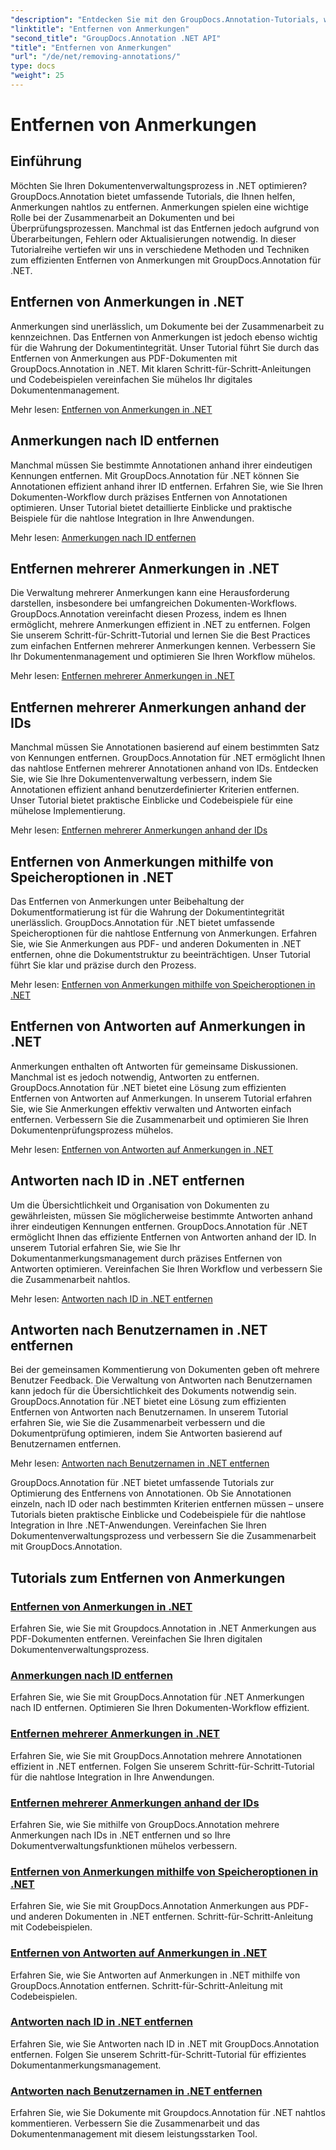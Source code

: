 ```yaml
---
"description": "Entdecken Sie mit den GroupDocs.Annotation-Tutorials, wie Sie Anmerkungen in .NET effizient verwalten. Optimieren Sie Ihren Dokumenten-Workflow und verbessern Sie die Zusammenarbeit nahtlos."
"linktitle": "Entfernen von Anmerkungen"
"second_title": "GroupDocs.Annotation .NET API"
"title": "Entfernen von Anmerkungen"
"url": "/de/net/removing-annotations/"
type: docs
"weight": 25
---
```


# Entfernen von Anmerkungen

## Einführung

Möchten Sie Ihren Dokumentenverwaltungsprozess in .NET optimieren? GroupDocs.Annotation bietet umfassende Tutorials, die Ihnen helfen, Anmerkungen nahtlos zu entfernen. Anmerkungen spielen eine wichtige Rolle bei der Zusammenarbeit an Dokumenten und bei Überprüfungsprozessen. Manchmal ist das Entfernen jedoch aufgrund von Überarbeitungen, Fehlern oder Aktualisierungen notwendig. In dieser Tutorialreihe vertiefen wir uns in verschiedene Methoden und Techniken zum effizienten Entfernen von Anmerkungen mit GroupDocs.Annotation für .NET.

## Entfernen von Anmerkungen in .NET
Anmerkungen sind unerlässlich, um Dokumente bei der Zusammenarbeit zu kennzeichnen. Das Entfernen von Anmerkungen ist jedoch ebenso wichtig für die Wahrung der Dokumentintegrität. Unser Tutorial führt Sie durch das Entfernen von Anmerkungen aus PDF-Dokumenten mit GroupDocs.Annotation in .NET. Mit klaren Schritt-für-Schritt-Anleitungen und Codebeispielen vereinfachen Sie mühelos Ihr digitales Dokumentenmanagement.

Mehr lesen: [Entfernen von Anmerkungen in .NET](./remove-annotations/)

## Anmerkungen nach ID entfernen
Manchmal müssen Sie bestimmte Annotationen anhand ihrer eindeutigen Kennungen entfernen. Mit GroupDocs.Annotation für .NET können Sie Annotationen effizient anhand ihrer ID entfernen. Erfahren Sie, wie Sie Ihren Dokumenten-Workflow durch präzises Entfernen von Annotationen optimieren. Unser Tutorial bietet detaillierte Einblicke und praktische Beispiele für die nahtlose Integration in Ihre Anwendungen.

Mehr lesen: [Anmerkungen nach ID entfernen](./remove-annotations-by-id/)

## Entfernen mehrerer Anmerkungen in .NET
Die Verwaltung mehrerer Anmerkungen kann eine Herausforderung darstellen, insbesondere bei umfangreichen Dokumenten-Workflows. GroupDocs.Annotation vereinfacht diesen Prozess, indem es Ihnen ermöglicht, mehrere Anmerkungen effizient in .NET zu entfernen. Folgen Sie unserem Schritt-für-Schritt-Tutorial und lernen Sie die Best Practices zum einfachen Entfernen mehrerer Anmerkungen kennen. Verbessern Sie Ihr Dokumentenmanagement und optimieren Sie Ihren Workflow mühelos.

Mehr lesen: [Entfernen mehrerer Anmerkungen in .NET](./remove-multiple-annotations/)

## Entfernen mehrerer Anmerkungen anhand der IDs
Manchmal müssen Sie Annotationen basierend auf einem bestimmten Satz von Kennungen entfernen. GroupDocs.Annotation für .NET ermöglicht Ihnen das nahtlose Entfernen mehrerer Annotationen anhand von IDs. Entdecken Sie, wie Sie Ihre Dokumentenverwaltung verbessern, indem Sie Annotationen effizient anhand benutzerdefinierter Kriterien entfernen. Unser Tutorial bietet praktische Einblicke und Codebeispiele für eine mühelose Implementierung.

Mehr lesen: [Entfernen mehrerer Anmerkungen anhand der IDs](./remove-multiple-annotations-by-ids/)

## Entfernen von Anmerkungen mithilfe von Speicheroptionen in .NET
Das Entfernen von Anmerkungen unter Beibehaltung der Dokumentformatierung ist für die Wahrung der Dokumentintegrität unerlässlich. GroupDocs.Annotation für .NET bietet umfassende Speicheroptionen für die nahtlose Entfernung von Anmerkungen. Erfahren Sie, wie Sie Anmerkungen aus PDF- und anderen Dokumenten in .NET entfernen, ohne die Dokumentstruktur zu beeinträchtigen. Unser Tutorial führt Sie klar und präzise durch den Prozess.

Mehr lesen: [Entfernen von Anmerkungen mithilfe von Speicheroptionen in .NET](./remove-annotations-using-save-options/)

## Entfernen von Antworten auf Anmerkungen in .NET
Anmerkungen enthalten oft Antworten für gemeinsame Diskussionen. Manchmal ist es jedoch notwendig, Antworten zu entfernen. GroupDocs.Annotation für .NET bietet eine Lösung zum effizienten Entfernen von Antworten auf Anmerkungen. In unserem Tutorial erfahren Sie, wie Sie Anmerkungen effektiv verwalten und Antworten einfach entfernen. Verbessern Sie die Zusammenarbeit und optimieren Sie Ihren Dokumentenprüfungsprozess mühelos.

Mehr lesen: [Entfernen von Antworten auf Anmerkungen in .NET](./remove-replies-to-annotations/)

## Antworten nach ID in .NET entfernen
Um die Übersichtlichkeit und Organisation von Dokumenten zu gewährleisten, müssen Sie möglicherweise bestimmte Antworten anhand ihrer eindeutigen Kennungen entfernen. GroupDocs.Annotation für .NET ermöglicht Ihnen das effiziente Entfernen von Antworten anhand der ID. In unserem Tutorial erfahren Sie, wie Sie Ihr Dokumentanmerkungsmanagement durch präzises Entfernen von Antworten optimieren. Vereinfachen Sie Ihren Workflow und verbessern Sie die Zusammenarbeit nahtlos.

Mehr lesen: [Antworten nach ID in .NET entfernen](./remove-replies-by-id/)

## Antworten nach Benutzernamen in .NET entfernen
Bei der gemeinsamen Kommentierung von Dokumenten geben oft mehrere Benutzer Feedback. Die Verwaltung von Antworten nach Benutzernamen kann jedoch für die Übersichtlichkeit des Dokuments notwendig sein. GroupDocs.Annotation für .NET bietet eine Lösung zum effizienten Entfernen von Antworten nach Benutzernamen. In unserem Tutorial erfahren Sie, wie Sie die Zusammenarbeit verbessern und die Dokumentprüfung optimieren, indem Sie Antworten basierend auf Benutzernamen entfernen.

Mehr lesen: [Antworten nach Benutzernamen in .NET entfernen](./remove-replies-by-username/)

GroupDocs.Annotation für .NET bietet umfassende Tutorials zur Optimierung des Entfernens von Annotationen. Ob Sie Annotationen einzeln, nach ID oder nach bestimmten Kriterien entfernen müssen – unsere Tutorials bieten praktische Einblicke und Codebeispiele für die nahtlose Integration in Ihre .NET-Anwendungen. Vereinfachen Sie Ihren Dokumentenverwaltungsprozess und verbessern Sie die Zusammenarbeit mit GroupDocs.Annotation.
## Tutorials zum Entfernen von Anmerkungen
### [Entfernen von Anmerkungen in .NET](./remove-annotations/)
Erfahren Sie, wie Sie mit Groupdocs.Annotation in .NET Anmerkungen aus PDF-Dokumenten entfernen. Vereinfachen Sie Ihren digitalen Dokumentenverwaltungsprozess.
### [Anmerkungen nach ID entfernen](./remove-annotations-by-id/)
Erfahren Sie, wie Sie mit GroupDocs.Annotation für .NET Anmerkungen nach ID entfernen. Optimieren Sie Ihren Dokumenten-Workflow effizient.
### [Entfernen mehrerer Anmerkungen in .NET](./remove-multiple-annotations/)
Erfahren Sie, wie Sie mit GroupDocs.Annotation mehrere Annotationen effizient in .NET entfernen. Folgen Sie unserem Schritt-für-Schritt-Tutorial für die nahtlose Integration in Ihre Anwendungen.
### [Entfernen mehrerer Anmerkungen anhand der IDs](./remove-multiple-annotations-by-ids/)
Erfahren Sie, wie Sie mithilfe von GroupDocs.Annotation mehrere Anmerkungen nach IDs in .NET entfernen und so Ihre Dokumentverwaltungsfunktionen mühelos verbessern.
### [Entfernen von Anmerkungen mithilfe von Speicheroptionen in .NET](./remove-annotations-using-save-options/)
Erfahren Sie, wie Sie mit GroupDocs.Annotation Anmerkungen aus PDF- und anderen Dokumenten in .NET entfernen. Schritt-für-Schritt-Anleitung mit Codebeispielen.
### [Entfernen von Antworten auf Anmerkungen in .NET](./remove-replies-to-annotations/)
Erfahren Sie, wie Sie Antworten auf Anmerkungen in .NET mithilfe von GroupDocs.Annotation entfernen. Schritt-für-Schritt-Anleitung mit Codebeispielen.
### [Antworten nach ID in .NET entfernen](./remove-replies-by-id/)
Erfahren Sie, wie Sie Antworten nach ID in .NET mit GroupDocs.Annotation entfernen. Folgen Sie unserem Schritt-für-Schritt-Tutorial für effizientes Dokumentanmerkungsmanagement.
### [Antworten nach Benutzernamen in .NET entfernen](./remove-replies-by-username/)
Erfahren Sie, wie Sie Dokumente mit Groupdocs.Annotation für .NET nahtlos kommentieren. Verbessern Sie die Zusammenarbeit und das Dokumentenmanagement mit diesem leistungsstarken Tool.